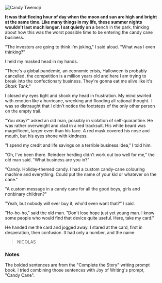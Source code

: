 ![Candy Twemoji](/j-candy-cane/attachments/thumbnail.svg)

**It was that fleeing hour of day when the moon and sun are high and bright at the same time. Like many things in my life, these summer nights wouldn't last much longer. I sat quietly on a** bench in the park, thinking about how this was the worst possible time to be entering the candy cane business.

"The investors are going to think I'm joking," I said aloud. "What was I even thinking?"

I held my masked head in my hands.

"There's a global pandemic, an economic crisis, Halloween is probably cancelled, the competition is a million years old and here I am trying to break into the confectionary business. They're gonna eat me alive like it's *Shark Tank*."

I closed my eyes tight and shook my head in frustration. My mind swirled with emotion like a hurricane, wrecking and flooding all rational thought. I was so distraught that I didn't notice the footsteps of the only other person on the empty trail.

"You okay?" asked an old man, possibly in violation of self-quarantine. He was rather overweight and clad in a red tracksuit. His white beard was magnificent, larger even than his face. A red mask covered his nose and mouth, but his eyes shone with kindness.

"I spend my credit and life savings on a terrible business idea," I told him.

"Oh, I've been there. Reindeer herding didn't work out too well for me," the old man said. "What business are you in?"

"Candy. Holiday-themed candy. I had a custom candy-cane colouring machine and everything. Could put the name of your kid or whatever on the cane."

"A custom message in a candy cane for all the good boys, girls and nonbinary children?"

"Yeah, but nobody will ever buy it, who'd even want that?" I said.

"Ho-ho-ho," said the old man. "Don't lose hope just yet young man. I know some people who would find that device quite useful. Here, take my card."

He handed me the card and jogged away. I stared at the card, first in desperation, then confusion. It had only a number, and the name

> NICOLAS

### Notes

The bolded sentences are from the "Complete the Story" writing prompt book. I tried combining those sentences with Joy of Writing's prompt, "Candy Cane".